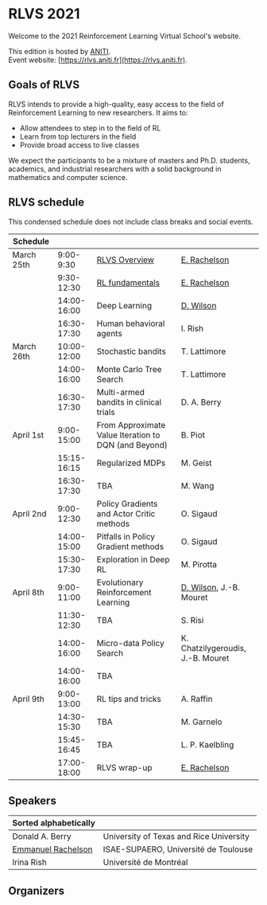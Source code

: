# RLVS 2021

Welcome to the 2021 Reinforcement Learning Virtual School's website.

This edition is hosted by [ANITI](https://www.aniti.fr).  
Event website: [https://rlvs.aniti.fr](https://rlvs.aniti.fr).

## Goals of RLVS

RLVS intends to provide a high-quality, easy access to the field of Reinforcement Learning to new researchers. It aims to:
- Allow attendees to step in to the field of RL
- Learn from top lecturers in the field
- Provide broad access to live classes 

We expect the participants to be a mixture of masters and Ph.D. students, academics, and industrial researchers with a solid background in mathematics and computer science.

## RLVS schedule

This condensed schedule does not include class breaks and social events.

Schedule | | | |
| --- | --- | --- | --- |
| March 25th | 9:00-9:30   | [RLVS Overview](rlvs-overview.md) | [E. Rachelson](emmanuel-rachelson.md) |
|            | 9:30-12:30  | [RL fundamentals](rl-fundamentals.md) | [E. Rachelson](emmanuel-rachelson.md) |
|            | 14:00-16:00 | Deep Learning | [D. Wilson](dennis-wilson.md) |
|            | 16:30-17:30 | Human behavioral agents | I. Rish |
| March 26th | 10:00-12:00 | Stochastic bandits | T. Lattimore |
|            | 14:00-16:00 | Monte Carlo Tree Search | T. Lattimore |
|            | 16:30-17:30 | Multi-armed bandits in clinical trials | D. A. Berry |
| April 1st  | 9:00-15:00  | From Approximate Value Iteration to DQN (and Beyond) | B. Piot |
|            | 15:15-16:15 | Regularized MDPs | M. Geist |
|            | 16:30-17:30 | TBA | M. Wang |
| April 2nd  | 9:00-12:30  | Policy Gradients and Actor Critic methods | O. Sigaud |
|            | 14:00-15:00 | Pitfalls in Policy Gradient methods | O. Sigaud |
|            | 15:30-17:30 | Exploration in Deep RL | M. Pirotta |
| April 8th  | 9:00-11:00  | Evolutionary Reinforcement Learning | [D. Wilson](dennis-wilson.md), J.-B. Mouret |
|            | 11:30-12:30 | TBA | S. Risi |
|            | 14:00-16:00 | Micro-data Policy Search | K. Chatzilygeroudis, J.-B. Mouret |
|            | 14:00-16:00 | TBA |  |
| April 9th  | 9:00-13:00  | RL tips and tricks | A. Raffin |
|            | 14:30-15:30 | TBA | M. Garnelo |
|            | 15:45-16:45 | TBA | L. P. Kaelbling |
|            | 17:00-18:00 | RLVS wrap-up | [E. Rachelson](emmanuel-rachelson.md) |

## Speakers

| Sorted alphabetically | |
| --- | --- |
| Donald A. Berry    | University of Texas and Rice University |
| [Emmanuel Rachelson](emmanuel-rachelson.md) | ISAE-SUPAERO, Université de Toulouse |
| Irina Rish | Université de Montréal |

## Organizers


